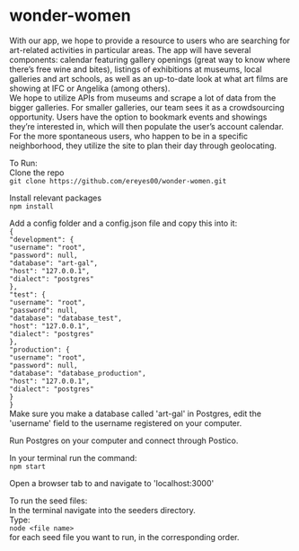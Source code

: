 # wonder-women

With our app, we hope to provide a resource to users who are searching for art-related activities in particular areas. The app will have several components: calendar featuring gallery openings (great way to know where there’s free wine and bites), listings of exhibitions at museums, local galleries and art schools, as well as an up-to-date look at what art films are showing at IFC or Angelika (among others). <br/>
We hope to utilize APIs from museums and scrape a lot of data from the bigger galleries. For smaller galleries, our team sees it as a crowdsourcing opportunity. Users have the option to bookmark events and showings they’re interested in, which will then populate the user’s account calendar.  <br/>
For the more spontaneous users, who happen to be in a specific neighborhood, they utilize the site to plan their day through geolocating. <br/>

To Run: <br/>
Clone the repo <br/>
  `git clone https://github.com/ereyes00/wonder-women.git` <br/>

Install relevant packages <br/>
  `npm install` <br/>

Add a config folder and a config.json file and copy this into it: <br/>
  `{` <br/>
  `"development": {` <br/>
    `"username": "root",` <br/>
    `"password": null,` <br/>
    `"database": "art-gal",` <br/>
    `"host": "127.0.0.1",` <br/>
    `"dialect": "postgres"` <br/>
  `},` <br/>
  `"test": {` <br/>
    `"username": "root",` <br/>
    `"password": null,` <br/>
    `"database": "database_test",` <br/>
    `"host": "127.0.0.1",` <br/>
    `"dialect": "postgres"` <br/>
  `},` <br/>
  `"production": { `<br/>
    `"username": "root",` <br/>
    `"password": null,` <br/>
    `"database": "database_production",` <br/>
    `"host": "127.0.0.1",` <br/>
    `"dialect": "postgres"` <br/>
  `}` <br/>
  `}` <br/>
Make sure you make a database called 'art-gal' in Postgres, edit the 'username' field to the username registered on your computer. <br/>

Run Postgres on your computer and connect through Postico. <br/>

In your terminal run the command: <br/>
  `npm start` <br/>

Open a browser tab to and navigate to  'localhost:3000' <br/>


To run the seed files: <br/>
  In the terminal navigate into the seeders directory. <br/>
  Type: <br/>
    `node <file name>` <br/>
  for each seed file you want to run, in the corresponding order. <br/>

